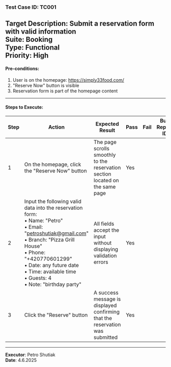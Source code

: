 ### Test Case ID: TC001  
**Target Description**: Submit a reservation form with valid information  
**Suite**: Booking  
**Type**: Functional  
**Priority**: High  
---

#### Pre-conditions:
1. User is on the homepage: https://simply33food.com/  
2. "Reserve Now" button is visible  
3. Reservation form is part of the homepage content  

---

#### Steps to Execute:

| Step | Action | Expected Result | Pass | Fail | Bug Report ID |
|------|--------|------------------|------|------|----------------|
| 1 | On the homepage, click the "Reserve Now" button | The page scrolls smoothly to the reservation section located on the same page |   Yes   |      |                |
| 2 | Input the following valid data into the reservation form:<br>• Name: "Petro"<br>• Email: "petroshutiak@gmail.com"<br>• Branch: "Pizza Grill House"<br>• Phone: "+420770601299"<br>• Date: any future date<br>• Time: available time<br>• Guests: 4<br>• Note: "birthday party" | All fields accept the input without displaying validation errors |   Yes   |      |                |
| 3 | Click the "Reserve" button | A success message is displayed confirming that the reservation was submitted |   Yes   |      |                |

---

**Executor**: Petro Shutiak  
**Date**: 4.6.2025  
